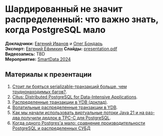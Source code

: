# Шардированный не значит распределенный: что важно знать, когда PostgreSQL мало

**Докладчики:** [Евгений Иванов](https://www.linkedin.com/in/eivanov89/) и [Олег Бондарь](https://www.linkedin.com/in/olegbondar2000)\
**Эксперт:** [Евгений Ефимкин](https://www.linkedin.com/in/evgeny-efimkin-4061a893/)
**Слайды:** [presentation.pdf](presentation.pdf)\
**Видеозапись:** TBD\
**Мероприятие:** [SmartData 2024](https://smartdataconf.ru/talks/ebf00f5486be4a199fc6a2443e8ef076/)

## Материалы к презентации

1. [Стоит ли бояться serializable-транзакций больше, чем труднонаходимых багов?](https://habr.com/ru/users/eivanov/publications/articles/).
2. [Citus: Distributed PostgreSQL for Data-Intensive Applications](https://dl.acm.org/doi/10.1145/3448016.3457551).
3. [Распределенные транзакции в YDB (доклад)](https://github.com/ydb-platform/ydb-presentations/blob/main/2019/ru/highload_moscow/README.md).
4. [Волатильные распределенные транзакции в YDB](https://ydb.tech/docs/ru/contributor/datashard-distributed-txs#osobennosti-vypolneniya-volatilnyh-tranzakcij).
5. [Как мы начали использовать виртуальные потоки Java 21 и на раз-два получили дедлок в TPC-C для PostgreSQL](https://habr.com/ru/companies/ydb/articles/786550/).
6. [Когда одного Postgres'a мало: сравнение производительности PostgreSQL и распределенных СУБД](https://habr.com/ru/companies/ydb/articles/801587/)